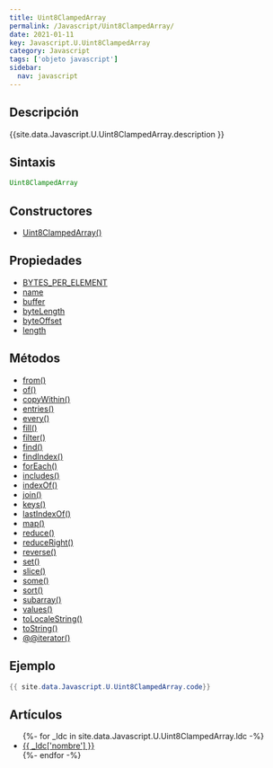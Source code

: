 ```yaml
---
title: Uint8ClampedArray
permalink: /Javascript/Uint8ClampedArray/
date: 2021-01-11
key: Javascript.U.Uint8ClampedArray
category: Javascript
tags: ['objeto javascript']
sidebar: 
  nav: javascript
---
```


## Descripción
{{site.data.Javascript.U.Uint8ClampedArray.description }}

## Sintaxis
~~~javascript
Uint8ClampedArray
~~~

## Constructores
* [Uint8ClampedArray()](/Javascript/Uint8ClampedArray/Uint8ClampedArray/)

## Propiedades
* [BYTES_PER_ELEMENT](/Javascript/Uint8ClampedArray/BYTES_PER_ELEMENT/)
* [name](/Javascript/Uint8ClampedArray/name/)
* [buffer](/Javascript/Uint8ClampedArray/buffer/)
* [byteLength](/Javascript/Uint8ClampedArray/byteLength/)
* [byteOffset](/Javascript/Uint8ClampedArray/byteOffset/)
* [length](/Javascript/Uint8ClampedArray/length/)

## Métodos
* [from()](/Javascript/Uint8ClampedArray/from/)
* [of()](/Javascript/Uint8ClampedArray/of/)
* [copyWithin()](/Javascript/Uint8ClampedArray/copyWithin/)
* [entries()](/Javascript/Uint8ClampedArray/entries/)
* [every()](/Javascript/Uint8ClampedArray/every/)
* [fill()](/Javascript/Uint8ClampedArray/fill/)
* [filter()](/Javascript/Uint8ClampedArray/filter/)
* [find()](/Javascript/Uint8ClampedArray/find/)
* [findIndex()](/Javascript/Uint8ClampedArray/findIndex/)
* [forEach()](/Javascript/Uint8ClampedArray/forEach/)
* [includes()](/Javascript/Uint8ClampedArray/includes/)
* [indexOf()](/Javascript/Uint8ClampedArray/indexOf/)
* [join()](/Javascript/Uint8ClampedArray/join/)
* [keys()](/Javascript/Uint8ClampedArray/keys/)
* [lastIndexOf()](/Javascript/Uint8ClampedArray/lastIndexOf/)
* [map()](/Javascript/Uint8ClampedArray/map/)
* [reduce()](/Javascript/Uint8ClampedArray/reduce/)
* [reduceRight()](/Javascript/Uint8ClampedArray/reduceRight/)
* [reverse()](/Javascript/Uint8ClampedArray/reverse/)
* [set()](/Javascript/Uint8ClampedArray/set/)
* [slice()](/Javascript/Uint8ClampedArray/slice/)
* [some()](/Javascript/Uint8ClampedArray/some/)
* [sort()](/Javascript/Uint8ClampedArray/sort/)
* [subarray()](/Javascript/Uint8ClampedArray/subarray/)
* [values()](/Javascript/Uint8ClampedArray/values/)
* [toLocaleString()](/Javascript/Uint8ClampedArray/toLocaleString/)
* [toString()](/Javascript/Uint8ClampedArray/toString/)
* [@@iterator()](/Javascript/Uint8ClampedArray/@@iterator/)

## Ejemplo
~~~java
{{ site.data.Javascript.U.Uint8ClampedArray.code}}
~~~

## Artículos
<ul>
{%- for _ldc in site.data.Javascript.U.Uint8ClampedArray.ldc -%}
   <li>
       <a href="{{_ldc['url'] }}">{{ _ldc['nombre'] }}</a>
   </li>
{%- endfor -%}
</ul>
